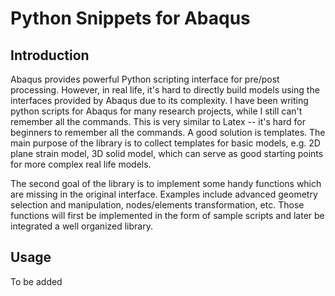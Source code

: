 Python Snippets for Abaqus
============================

## Introduction

Abaqus provides powerful Python scripting interface for pre/post processing. However, in real life, it's hard to directly build models using the interfaces provided by Abaqus due to its complexity. I have been writing python scripts for Abaqus for many research projects, while I still can't remember all the commands. This is very similar to Latex -- it's hard for beginners to remember all the commands. A good solution is templates. The main purpose of the library is to collect templates for basic models, e.g. 2D plane strain model, 3D solid model, which can serve as good starting points for more complex real life models.

The second goal of the library is to implement some handy functions which are missing in the original interface. Examples include advanced geometry selection and manipulation, nodes/elements transformation, etc. Those functions will first be implemented in the form of sample scripts and later be integrated a well organized library.

## Usage

To be added
